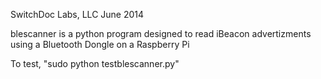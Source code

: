 SwitchDoc Labs, LLC
June 2014

blescanner is a python program designed to read iBeacon advertizments using a Bluetooth Dongle on a Raspberry Pi

To test, "sudo python testblescanner.py"


